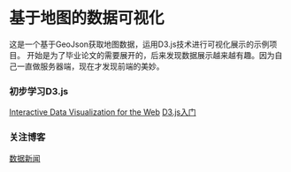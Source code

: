 # 基于地图的数据可视化
这是一个基于GeoJson获取地图数据，运用D3.js技术进行可视化展示的示例项目。
开始是为了毕业论文的需要展开的，后来发现数据展示越来越有趣。因为自己一直做服务器端，现在才发现前端的美妙。

### 初步学习D3.js
[Interactive Data Visualization for the Web](http://chimera.labs.oreilly.com/books/1230000000345/index.html)
[D3.js入门](http://www.ourd3js.com/wordpress/)

### 关注博客
[数据新闻](http://djchina.org/)

